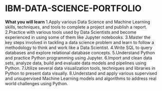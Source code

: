 # IBM-DATA-SCIENCE-PORTFOLIO
**What you will learn**
1.Apply various Data Science and Machine Learning skills, techniques, and tools to complete a project and publish a report.
2.Practice with various tools used by Data Scientists and become experienced in using some of them like Jupyter notebooks.
3.Master the key steps involved in tackling a data science problem and learn to follow a methodology to think and work like a Data Scientist.
4.Write SQL to query databases and explore relational database concepts.
5.Understand Python and practice Python programming using Jupyter.
6.Import and clean data sets, analyze data, build and evaluate data models and pipelines using Python.
7.Utilize several data visualization tools, techniques and libraries in Python to present data visually.
8.Understand and apply various supervised and unsupervised Machine Learning models and algorithms to address real world challenges using Python.
